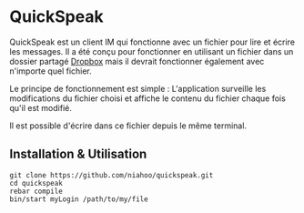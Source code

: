 # QuickSpeak

QuickSpeak est un client IM qui fonctionne avec un fichier pour
lire et écrire les messages. Il a été conçu pour fonctionner en 
utilisant un fichier dans un dossier partagé 
[Dropbox](https://www.dropbox.com/) mais il devrait fonctionner 
également avec n'importe quel fichier.

Le principe de fonctionnement est simple : L'application surveille les
modifications du fichier choisi et affiche le contenu du fichier
chaque fois qu'il est modifié.

Il est possible d'écrire dans ce fichier depuis le même terminal.

## Installation & Utilisation

    git clone https://github.com/niahoo/quickspeak.git
    cd quickspeak
    rebar compile
    bin/start myLogin /path/to/my/file

